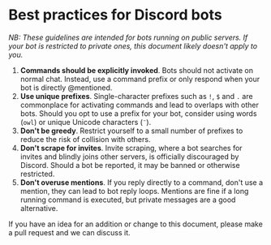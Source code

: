 # Best practices for Discord bots


*NB: These guidelines are intended for bots running on public servers. If your 
bot is restricted to private ones, this document likely doesn't apply to you.*

1. **Commands should be explicitly invoked**. Bots should not activate on 
normal chat. Instead, use a command prefix or only respond when your bot is 
directly @mentioned.
2. **Use unique prefixes**. Single-character prefixes such as `!`, `$` and `.` 
are commonplace for activating commands and lead to overlaps with other bots. 
Should you opt to use a prefix for your bot, consider using words (`owl`) or 
unique Unicode characters (`¨`).
3. **Don't be greedy**. Restrict yourself to a small number of prefixes to 
reduce the risk of collision with others.
4. **Don't scrape for invites**. Invite scraping, where a bot searches for 
invites and blindly joins other servers, is officially discouraged by Discord. 
Should a bot be reported, it may be banned or otherwise restricted.
5. **Don't overuse mentions**. If you reply directly to a command, don't use a
mention, they can lead to bot reply loops. Mentions are fine if a long running 
command is executed, but private messages are a good alternative.

If you have an idea for an addition or change to this document, please make a 
pull request and we can discuss it.
